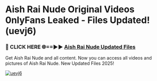 # Aish Rai Nude Original Videos 0nlyFans Leaked - Files Updated! (uevj6)

<h3>🔴 CLICK HERE 🌐==►► <a href="https://tinyurl.com/yrmya6cz" rel="nofollow">Aish Rai Nude Updated Files</a></h3>

Get Aish Rai Nude and all content. Now you can access all videos and pictures of Aish Rai Nude. New Updated Files 2025!

[![uevj6](https://i.imgur.com/FMdXYCs.gif)](https://tinyurl.com/yrmya6cz)
